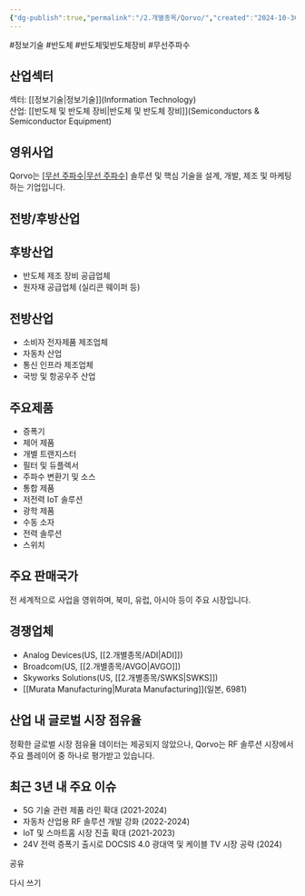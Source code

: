 ```yaml
---
{"dg-publish":true,"permalink":"/2.개별종목/Qorvo/","created":"2024-10-30T21:22:27.738+09:00","updated":"2025-06-03T20:06:00.833+09:00"}
---
```


#정보기술 #반도체 #반도체및반도체장비 #무선주파수

## 산업섹터

섹터: [[정보기술\|정보기술]](Information Technology)  
산업: [[반도체 및 반도체 장비\|반도체 및 반도체 장비]](Semiconductors & Semiconductor Equipment)

## 영위사업

Qorvo는 [[무선 주파수\|무선 주파수]](RF) 솔루션 및 핵심 기술을 설계, 개발, 제조 및 마케팅하는 기업입니다.

## 전방/후방산업

## 후방산업

- 반도체 제조 장비 공급업체
- 원자재 공급업체 (실리콘 웨이퍼 등)

## 전방산업

- 소비자 전자제품 제조업체
- 자동차 산업
- 통신 인프라 제조업체
- 국방 및 항공우주 산업

## 주요제품

- 증폭기
- 제어 제품
- 개별 트랜지스터
- 필터 및 듀플렉서
- 주파수 변환기 및 소스
- 통합 제품
- 저전력 IoT 솔루션
- 광학 제품
- 수동 소자
- 전력 솔루션
- 스위치

## 주요 판매국가

전 세계적으로 사업을 영위하며, 북미, 유럽, 아시아 등이 주요 시장입니다.

## 경쟁업체

- Analog Devices(US, [[2.개별종목/ADI\|ADI]])
- Broadcom(US, [[2.개별종목/AVGO\|AVGO]])
- Skyworks Solutions(US, [[2.개별종목/SWKS\|SWKS]])
- [[Murata Manufacturing\|Murata Manufacturing]](일본, 6981)

## 산업 내 글로벌 시장 점유율

정확한 글로벌 시장 점유율 데이터는 제공되지 않았으나, Qorvo는 RF 솔루션 시장에서 주요 플레이어 중 하나로 평가받고 있습니다.

## 최근 3년 내 주요 이슈

- 5G 기술 관련 제품 라인 확대 (2021-2024)
- 자동차 산업용 RF 솔루션 개발 강화 (2022-2024)
- IoT 및 스마트홈 시장 진출 확대 (2021-2023)
- 24V 전력 증폭기 출시로 DOCSIS 4.0 광대역 및 케이블 TV 시장 공략 (2024)

공유

다시 쓰기